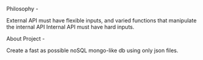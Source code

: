 Philosophy -

External API must have flexible inputs, and varied functions that manipulate the internal API
Internal API must have hard inputs.

About Project -

Create a fast as possible noSQL mongo-like db using only json files.
